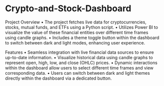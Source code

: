 # Crypto-and-Stock-Dashboard

Project Overview
  •	The project fetches live data for cryptocurrencies, stocks, mutual funds, and ETFs using a Python script.
  •	Utilizes Power BI to visualize the value of these financial entities over different time frames using candle graphs.
  •	Includes a theme toggle button within the dashboard to switch between dark and light modes, enhancing user experience.

Features
  •	Seamless integration with live financial data sources to ensure up-to-date information.
  •	Visualize historical data using candle graphs to represent open, high, low, and close (OHLC) prices.
  •	Dynamic interactions within the dashboard allow users to select different time frames and view corresponding data.
  •	Users can switch between dark and light themes directly within the dashboard via a dedicated button.
